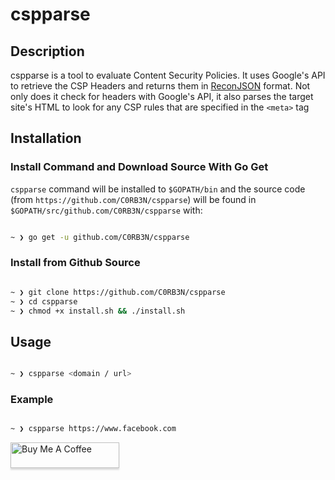 # cspparse

## Description

cspparse is a tool to evaluate Content Security Policies. It uses Google's API to retrieve the CSP Headers and returns them in [ReconJSON](https://github.com/ReconJSON/ReconJSON) format. Not only does it check for headers with Google's API, it also parses the target site's HTML to look for any CSP rules that are specified in the `<meta>` tag

## Installation

### Install Command and Download Source With Go Get

```cspparse``` command will be installed to ```$GOPATH/bin``` and the source code (from ```https://github.com/C0RB3N/cspparse```) will be found in ```$GOPATH/src/github.com/C0RB3N/cspparse``` with:

```bash

~ ❯ go get -u github.com/C0RB3N/cspparse

```

### Install from Github Source

```bash

~ ❯ git clone https://github.com/C0RB3N/cspparse
~ ❯ cd cspparse
~ ❯ chmod +x install.sh && ./install.sh

```

## Usage

```bash

~ ❯ cspparse <domain / url>

```

### Example

```bash

~ ❯ cspparse https://www.facebook.com

```


<a href="http://buymeacoff.ee/cdl" target="_blank"><img src="https://www.buymeacoffee.com/assets/img/custom_images/orange_img.png" alt="Buy Me A Coffee" style="height: 41px !important;width: 174px !important;box-shadow: 0px 3px 2px 0px rgba(190, 190, 190, 0.5) !important;-webkit-box-shadow: 0px 3px 2px 0px rgba(190, 190, 190, 0.5) !important;" ></a>

